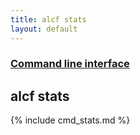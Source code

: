 ```yaml
---
title: alcf stats
layout: default
---
```


### [Command line interface](.)
## alcf stats

{% include cmd_stats.md %}
